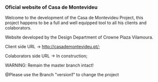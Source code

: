 ### Oficial website of Casa de Montevideu ###

Welcome to the development of the Casa de Montevideu Project, this project happens to be a full and well equipped tool to all his clients and colaborators.

Website developed by the Design Department of Crowne Plaza Vilamoura.

Client side URL -> http://casademontevideu.pt/;

Colaborators side URL -> In construction;

WARNING: Remain the master branch intact!

@Please use the Branch "version1" to change the project 
 

